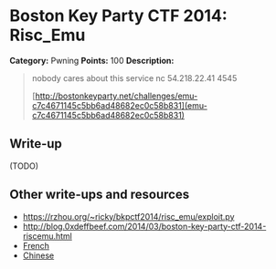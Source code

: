 # Boston Key Party CTF 2014: Risc\_Emu

**Category:** Pwning
**Points:** 100
**Description:**

> nobody cares about this service nc 54.218.22.41 4545
>
> [http://bostonkeyparty.net/challenges/emu-c7c4671145c5bb6ad48682ec0c58b831](emu-c7c4671145c5bb6ad48682ec0c58b831)

## Write-up

(TODO)

## Other write-ups and resources

* <https://rzhou.org/~ricky/bkpctf2014/risc_emu/exploit.py>
* <http://blog.0xdeffbeef.com/2014/03/boston-key-party-ctf-2014-riscemu.html>
* [French](http://blog.frizn.fr/bkpctf-2014/pwn-100-risc_emu)
* [Chinese](http://217.logdown.com/posts/183020-boston-key-party-ctf-2014-risc-emu)
